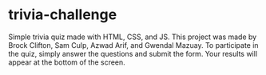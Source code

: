 # trivia-challenge

Simple trivia quiz made with HTML, CSS, and JS.
This project was made by Brock Clifton, Sam Culp, Azwad Arif, and Gwendal Mazuay.
To participate in the quiz, simply answer the questions and submit the form.
Your results will appear at the bottom of the screen.
